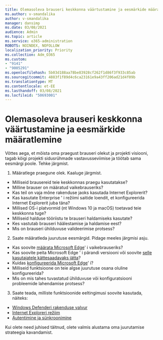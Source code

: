 ```yaml
---
title: Olemasoleva brauseri keskkonna väärtustamine ja eesmärkide määratlemine
ms.author: v-smandalika
author: v-smandalika
manager: dansimp
ms.date: 03/08/2021
audience: Admin
ms.topic: article
ms.service: o365-administration
ROBOTS: NOINDEX, NOFOLLOW
localization_priority: Priority
ms.collection: Adm_O365
ms.custom:
- "9141"
- "9005291"
ms.openlocfilehash: 5b03d188aa78be83928cf262f1d86f3f933c85ab
ms.sourcegitcommit: 4883f1f89d4c6ca23161e9a43ff206ad21d4f09b
ms.translationtype: MT
ms.contentlocale: et-EE
ms.lasthandoff: 03/08/2021
ms.locfileid: "50693001"
---
```

# <a name="evaluate-your-existing-browser-environment-and-define-goals"></a>Olemasoleva brauseri keskkonna väärtustamine ja eesmärkide määratlemine

Võttes aega, et mõista oma praegust brauseri olekut ja projekti visiooni, tagab kõigi projekti sidusrühmade vastavusseviimise ja töötab sama eesmärgi poole. Tehke järgmist.

1. Määratlege praegune olek. Kaaluge järgmist.
- Milliseid brausereid teie keskkonnas praegu kasutatakse?
- Milline brauser on määratud vaikebrauseriks?
- Kas teil on vaja mõne rakenduse jaoks kasutada Internet Explorerit?
- Kas kasutate Enterprise ' i režiimi saitide loendit, et konfigureerida Internet Explorerit juba täna?
- Millised OS-i platvormid (nt Windows 10 ja macOS) toetavad teie keskkonna tuge?
- Milliseid halduse tööriistu te brauseri haldamiseks kasutate?
- Kes vastutab brauseri häälestamise ja haldamise eest?
- Mis on brauseri ühilduvuse valideerimise protsess?
2. Saate määratleda juurutuse eesmärgid. Pidage meeles järgmisi asju.
- Kas soovite [määrata Microsoft Edge](https://docs.microsoft.com/DeployEdge/edge-default-browser)' i vaikebrauseriks?
- Kas soovite peita Microsoft Edge ' i pärandi versiooni või soovite [selle kasutajatele kättesaadavaks jätta](https://docs.microsoft.com/DeployEdge/microsoft-edge-sysupdate-access-old-edge)?
- Kuidas [konfigureerida Microsoft Edge](https://docs.microsoft.com/DeployEdge/configure-microsoft-edge)' i?
- Milliseid funktsioone on teie algse juurutuse osana oluline konfigureerida?
- Mis on mis tahes tuvastatud ühilduvuse või konfiguratsiooni probleemide lahendamise protsess?
3. Saate teada, milliste funktsioonide eeltingimusi soovite kasutada, näiteks:
- [Windows Defenderi rakenduse valvur](https://docs.microsoft.com/windows/security/threat-protection/microsoft-defender-application-guard/reqs-md-app-guard)
- [Internet Exploreri režiim](https://docs.microsoft.com/DeployEdge/edge-ie-mode)
- [Autentimine ja sünkroonimine](https://docs.microsoft.com/DeployEdge/microsoft-edge-security-identity)

Kui olete need juhised täitnud, olete valmis alustama oma juurutamise strateegia kavandamist.
